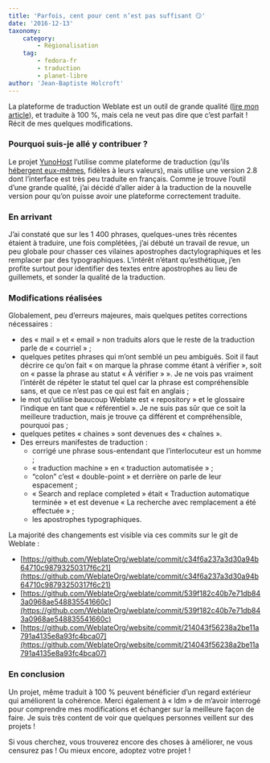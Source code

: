 ```yaml
---
title: 'Parfois, cent pour cent n’est pas suffisant 😏'
date: '2016-12-13'
taxonomy:
    category:
        - Régionalisation
    tag:
        - fedora-fr
        - traduction
        - planet-libre
author: 'Jean-Baptiste Holcroft'
---
```


La plateforme de traduction Weblate est un outil de grande qualité ([lire mon article](https://jibecfed.fedorapeople.org/blog/quest-ce-quune-bonne-plateforme-de-traduction.html)), et traduite à 100 %, mais cela ne veut pas dire que c’est parfait !
Récit de mes quelques modifications. 

### Pourquoi suis-je allé y contribuer ?

Le projet [YunoHost](https://yunohost.org) l’utilise comme plateforme de traduction (qu’ils [hébergent eux-mêmes](https://translate.yunohost.org/), fidèles à leurs valeurs), mais utilise une version 2.8 dont l’interface est très peu traduite en français. Comme je trouve l’outil d’une grande qualité, j’ai décidé d’aller aider à la traduction de la nouvelle version pour qu’on puisse avoir une plateforme correctement traduite.

### En arrivant

J’ai constaté que sur les 1 400 phrases, quelques-unes très récentes étaient à traduire, une fois complétées, j’ai débuté un travail de revue, un peu globale pour chasser ces vilaines apostrophes dactylographiques et les remplacer par des typographiques. L’intérêt n’étant qu’esthétique, j’en profite surtout pour identifier des textes entre apostrophes au lieu de guillemets, et sonder la qualité de la traduction.

### Modifications réalisées

Globalement, peu d’erreurs majeures, mais quelques petites corrections nécessaires :

 * des « mail » et « email » non traduits alors que le reste de la traduction parle de « courriel » ;
 * quelques petites phrases qui m’ont semblé un peu ambiguës. Soit il faut décrire ce qu’on fait « on marque la phrase comme étant à vérifier », soit on « passe la phrase au statut « À vérifier » ». Je ne vois pas vraiment l’intérêt de répéter le statut tel quel car la phrase est compréhensible sans, et que ce n’est pas ce qui est fait en anglais ;
 * le mot qu’utilise beaucoup Weblate est « repository » et le glossaire l’indique en tant que « référentiel ». Je ne suis pas sûr que ce soit la meilleure traduction, mais je trouve ça différent et compréhensible, pourquoi pas ;
 * quelques petites « chaines » sont devenues des « chaînes ».
 * Des erreurs manifestes de traduction :
     * corrigé une phrase sous-entendant que l’interlocuteur est un homme ;
     * « traduction machine » en « traduction automatisée » ;
     * “colon” c’est « double-point » et derrière on parle de leur espacement ;
     * « Search and replace completed » était « Traduction automatique terminée » et est devenue « La recherche avec remplacement a été effectuée » ;
     * les apostrophes typographiques.

La majorité des changements est visible via ces commits sur le git de Weblate :

 * [https://github.com/WeblateOrg/weblate/commit/c34f6a237a3d30a94b64710c98793250317f6c21](https://github.com/WeblateOrg/weblate/commit/c34f6a237a3d30a94b64710c98793250317f6c21)
 * [https://github.com/WeblateOrg/weblate/commit/539f182c40b7e71db843a0968ae548835541660c](https://github.com/WeblateOrg/weblate/commit/539f182c40b7e71db843a0968ae548835541660c)
 * [https://github.com/WeblateOrg/website/commit/214043f56238a2be11a791a4135e8a93fc4bca07](https://github.com/WeblateOrg/website/commit/214043f56238a2be11a791a4135e8a93fc4bca07)

### En conclusion

Un projet, même traduit à 100 % peuvent bénéficier d’un regard extérieur qui améliorent la cohérence. Merci également à « ldm » de m’avoir interrogé pour comprendre mes modifications et échanger sur la meilleure façon de faire. Je suis très content de voir que quelques personnes veillent sur des projets !

Si vous cherchez, vous trouverez encore des choses à améliorer, ne vous censurez pas ! Ou mieux encore, adoptez votre projet !

